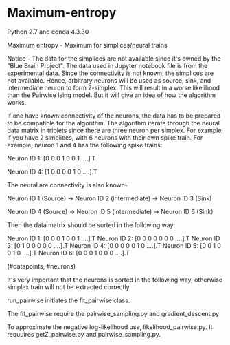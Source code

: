 # Maximum-entropy
Python 2.7 and conda 4.3.30

Maximum entropy - Maximum for simplices/neural trains


Notice - The data for the simplices are not available since it's owned by the "Blue Brain Project". The data used in Jupyter notebook file is from the experimental data. Since the connectivity is not known, the simplices are not available. Hence, arbitrary neurons will be used as source, sink, and intermediate neuron to form 2-simplex. This will result in a worse likelihood than the Pairwise Ising model. But it will give an idea of how the algorithm works.

If one have known connectivity of the neurons, the data has to be prepared to be compatible for the algorithm. The algorithm iterate through the neural data matrix in triplets since there are three neuron per simplex. For example, if you have 2 simplices, with 6 neurons with their own spike train. For example, neuron 1 and 4 has the following spike trains:



Neuron ID 1: [0 0 0 1 0 0 1 ....].T

Neuron ID 4: [1 0 0 0 0 1 0 ....].T

The neural are connectivity is also known-


Neuron ID 1 (Source) -> Neuron ID 2 (intermediate) -> Neuron ID 3 (Sink)

Neuron ID 4 (Source) -> Neuron ID 5 (intermediate) -> Neuron ID 6 (Sink)

Then the data matrix should be sorted in the following way:

Neuron ID 1: [0 0 0 1 0 0 1 ....].T
Neuron ID 2: [0 0 0 0 0 0 0 ....].T
Neuron ID 3: [0 1 0 0 0 0 0 ....].T
Neuron ID 4: [0 0 0 0 0 1 0 ....].T
Neuron ID 5: [0 0 1 0 0 1 0 ....].T
Neuron ID 6: [0 0 0 1 0 0 0 ....].T

(#datapoints, #neurons)

It's very important that the neurons is sorted in the following way, otherwise simplex train will not be extracted correctly.





run_pairwise initiates the fit_pairwise class.

The fit_pairwise require the pairwise_sampling.py and gradient_descent.py

To approximate the negative log-likelihood use, likelihood_pairwise.py. It requuires getZ_pairwise.py and pairwise_sampling.py.
